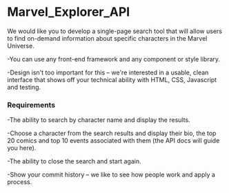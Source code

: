 # Marvel_Explorer_API

We would like you to develop a single-page search tool that will allow users to find on-demand information about specific characters in
the Marvel Universe.

-You can use any front-end framework and any component or style library. 

-Design isn't too important for this – we're interested in a usable, clean interface that shows off your
technical ability with HTML, CSS, Javascript and testing.

### Requirements
-The ability to search by character name and display the results.

-Choose a character from the search results and display their bio, the top 20 comics and top 10 events associated with them (the API docs will guide you here).

-The ability to close the search and start again.

-Show your commit history – we like to see how people work and apply a process.
